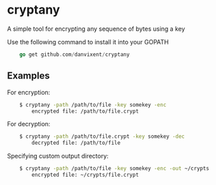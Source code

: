 # cryptany

A simple tool for encrypting any sequence of bytes using a key

Use the following command to install it into your GOPATH

```go
    go get github.com/danvixent/cryptany
```

## Examples

For encryption:

```bash
    $ cryptany -path /path/to/file -key somekey -enc
        encrypted file: /path/to/file.crypt
```

For decryption:

```bash
    $ cryptany -path /path/to/file.crypt -key somekey -dec
        decrypted file: /path/to/file
```

Specifying custom output directory:

```bash
    $ cryptany -path /path/to/file -key somekey -enc -out ~/crypts
        encrypted file: ~/crypts/file.crypt
```

